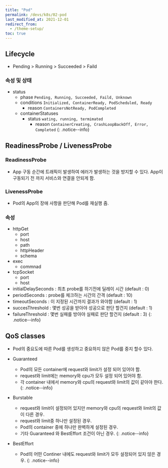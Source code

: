```yaml
---
title: "Pod"
permalink: /devs/k8s/02-pod
last_modified_at: 2021-12-01
redirect_from:
  - /theme-setup/
toc: true
---
```


## Lifecycle
- Pending > Running > Succeeded > Faild

### 속성 및 상태
- status
	- phase `Pending, Running, Succeeded, Faild, Unknown`
	- conditions `Initialized, ContainerReady, PodScheduled, Ready`
		- reason `ContainersNotReady, PodCompleted`
	- containerStatuses
		- status `wating, running, termimated`
			- reason `ContainerCreating, CrashLoopBackOff, Error, Completed`
{: .notice--info}

## ReadinessProbe / LivenessProbe

### ReadinessProbe
- App 구동 순간에 트래픽이 발생하여 에러가 발생하는 것을 방지할 수 있다. App이 구동되기 전 까지 서비스와 연결을 안되게 함.

### LivenessProbe
- Pod의 App의 장애 사항을 판단해 Pod를 재실행 줌.

### 속성
- httpGet
	- port
	- host
	- path
	- httpHeader
	- schema
- exec
	- commnad
- tcpSocket
	- port
	- host
- initialDelaySeconds : 최초 probe를 하기전에 딜레이 시간 (default : 0)
- periodSeconds : probe를 체크하는 시간의 간격 (default : 10)
- timeoutSeconds : 이 지정된 시간까지 결과가 와야함 (default : 1)
- succesThreshold : 몇번 성공을 받아야 성공으로 판단 할건지 (default : 1)
- failureThreshold : 몇번 실패를 방아야 실패로 판단 할건지 (default : 3)
{: .notice--info}

## QoS classes
- Pod의 중요도에 따른 Pod를 생성하고 중요하지 않은 Pod를 중지 할수 있다.

- Guaranteed
	- Pod의 모든 container에 request와 limit가 설정 되어 있어야 함.
	- request와 limit에는 memory와 cpu가 모두 설정 되어 있어야 함.
	- 각 container 내에서 memory와 cpu의 request와 limit의 값이 같아야 한다.
	{: .notice--info}
	
- Burstable
	- request와 limit이 설정되어 있지만 memory와 cpu의 request와 limit의 값이 다른 경우.
	- request와 limit중 하나만 설정된 경우.
	- Pod의 container 중에 하나만 완벽하게 설정된 경우.
	- 기타 Guaranteed 와 BestEffort 조건이 아닌 경우.
	{: .notice--info}
	
- BestEffort
	- Pod의 어떤 Continer 내에도 request와 limit가 모두 설정되어 있지 않은 경우.
	{: .notice--info}


